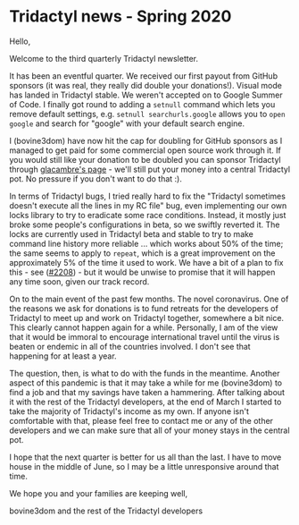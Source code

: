 # Tridactyl news - Spring 2020

Hello,

Welcome to the third quarterly Tridactyl newsletter.

It has been an eventful quarter. We received our first payout from GitHub sponsors (it was real, they really did double your donations!). Visual mode has landed in Tridactyl stable. We weren't accepted on to Google Summer of Code. I finally got round to adding a `setnull` command which lets you remove default settings, e.g. `setnull searchurls.google` allows you to `open google` and search for "google" with your default search engine.

I (bovine3dom) have now hit the cap for doubling for GitHub sponsors as I managed to get paid for some commercial open source work through it. If you would still like your donation to be doubled you can sponsor Tridactyl through [glacambre's page](https://github.com/sponsors/glacambre) - we'll still put your money into a central Tridactyl pot. No pressure if you don't want to do that :).

In terms of Tridactyl bugs, I tried really hard to fix the "Tridactyl sometimes doesn't execute all the lines in my RC file" bug, even implementing our own locks library to try to eradicate some race conditions. Instead, it mostly just broke some people's configurations in beta, so we swiftly reverted it. The locks are currently used in Tridactyl beta and stable to try to make command line history more reliable ... which works about 50% of the time; the same seems to apply to `repeat`, which is a great improvement on the approximately 5% of the time it used to work. We have a bit of a plan to fix this - see ([#2208](https://github.com/tridactyl/tridactyl/pull/2208)) - but it would be unwise to promise that it will happen any time soon, given our track record.

On to the main event of the past few months. The novel coronavirus. One of the reasons we ask for donations is to fund retreats for the developers of Tridactyl to meet up and work on Tridactyl together, somewhere a bit nice. This clearly cannot happen again for a while. Personally, I am of the view that it would be immoral to encourage international travel until the virus is beaten or endemic in all of the countries involved. I don't see that happening for at least a year.

The question, then, is what to do with the funds in the meantime. Another aspect of this pandemic is that it may take a while for me (bovine3dom) to find a job and that my savings have taken a hammering. After talking about it with the rest of the Tridactyl developers, at the end of March I started to take the majority of Tridactyl's income as my own. If anyone isn't comfortable with that, please feel free to contact me or any of the other developers and we can make sure that all of your money stays in the central pot.

I hope that the next quarter is better for us all than the last. I have to move house in the middle of June, so I may be a little unresponsive around that time.

We hope you and your families are keeping well,

bovine3dom and the rest of the Tridactyl developers
